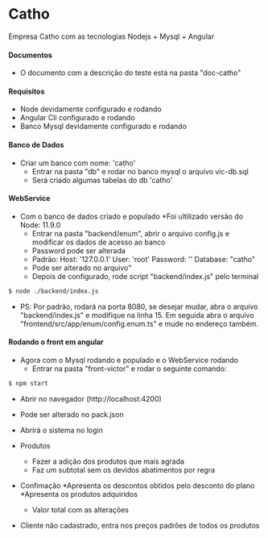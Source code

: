 # Catho
Empresa Catho com as tecnologias Nodejs + Mysql + Angular 

#### Documentos
* O documento com a descrição do teste está na pasta "doc-catho"

#### Requisitos
* Node devidamente configurado e rodando
* Angular Cli configurado e rodando
* Banco Mysql devidamente configurado e rodando

#### Banco de Dados
* Criar um banco com nome: 'catho'   
  * Entrar na pasta "db" e rodar no banco mysql o arquivo vic-db.sql    
  * Será criado algumas tabelas do db 'catho'

#### WebService
* Com o banco de dados criado e populado
  *Foi ultilizado versão do Node: 11.9.0
  * Entrar na pasta "backend/enum", abrir o arquivo config.js e modificar os dados de acesso ao banco   
  * Password pode ser alterada 
  * Padrão: Host: '127.0.0.1'   User: 'root'    Password: ''   Database: "catho"
  * Pode ser alterado no arquivo"
  * Depois de configurado, rode script "backend/index.js" pelo terminal
```sh
$ node ./backend/index.js
```
  * PS: Por padrão, rodará na porta 8080, se desejar mudar, abra o arquivo "backend/index.js" e modifique na linha 15. Em seguida abra o arquivo "frontend/src/app/enum/config.enum.ts" e mude no endereço também.

 #### Rodando o front em angular
* Agora com o Mysql rodando e populado e o WebService rodando
  * Entrar na pasta "front-victor" e rodar o seguinte comando:
```sh
$ npm start
```    
* Abrir no navegador (http://localhost:4200)
* Pode ser alterado no pack.json
* Abrirá o sistema no login 
   
* Produtos
  * Fazer a adição dos produtos que mais agrada
  * Faz um subtotal sem os devidos abatimentos por regra

* Confimação
  *Apresenta os descontos obtidos pelo desconto do plano
  *Apresenta os produtos adquiridos 
  * Valor total com as alterações



* Cliente não cadastrado, entra nos preços padrões de todos os produtos
 
